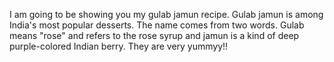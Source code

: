 I am going to be showing you my gulab jamun recipe. Gulab jamun is among India's most popular desserts. The name comes from two words. Gulab means "rose" and refers to the rose syrup and jamun is a kind of deep purple-colored Indian berry. They are very yummyy!!